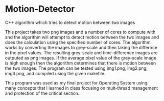 # Motion-Detector
C++ algorithm which tries to detect motion between two images

This project takes two png images and a number of cores to compute with and the algorithm will attempt to detect motion between the two images and does the calculation using the specified number of cores.  The algorithm works by converting the images to grey-scale and then taking the differnce in the pixel values.  The resulting grey-scale and time-difference images are outputed as png images.  If the average pixel value of the grey-scale image is high enough then the algorithm determines that there is motion between the two images.  The program can be tested using img1.png, img2.png, img3.png, and compiled using the given makefile.

This program was used as my final project for Operating System using many concepts that I learned in class focusing on mult-thread management and protection of the critical section.
